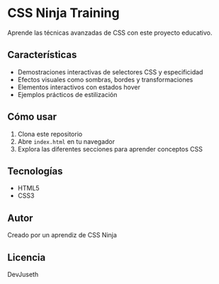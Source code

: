 # CSS Ninja Training

Aprende las técnicas avanzadas de CSS con este proyecto educativo.

## Características

- Demostraciones interactivas de selectores CSS y especificidad
- Efectos visuales como sombras, bordes y transformaciones
- Elementos interactivos con estados hover
- Ejemplos prácticos de estilización

## Cómo usar

1. Clona este repositorio
2. Abre `index.html` en tu navegador
3. Explora las diferentes secciones para aprender conceptos CSS

## Tecnologías

- HTML5
- CSS3

## Autor

Creado por un aprendiz de CSS Ninja

## Licencia

DevJuseth
